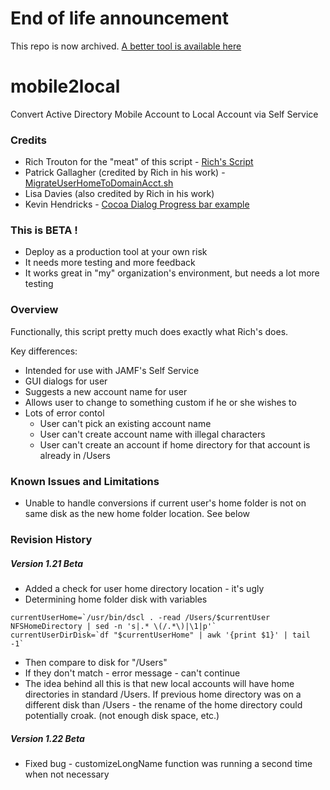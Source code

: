 # End of life announcement
This repo is now archived.
[A better tool is available here](https://github.com/BIG-RAT/mobile_to_local)

# mobile2local

Convert Active Directory Mobile Account to Local Account via Self Service

### Credits

- Rich Trouton for the "meat" of this script - [Rich's Script](https://derflounder.wordpress.com/2016/12/21/migrating-ad-mobile-accounts-to-local-user-accounts/)
- Patrick Gallagher (credited by Rich in his work) - [MigrateUserHomeToDomainAcct.sh](https://twitter.com/patgmac)
- Lisa Davies (also credited by Rich in his work)
- Kevin Hendricks - [Cocoa Dialog Progress bar example](http://mstratman.github.io/cocoadialog/examples/progressbar.sh.txt)

### This is BETA !

- Deploy as a production tool at your own risk
- It needs more testing and more feedback
- It works great in "my" organization's environment, but needs a lot more testing

### Overview

Functionally, this script pretty much does exactly what Rich's does.  

Key differences:
- Intended for use with JAMF's Self Service
- GUI dialogs for user
- Suggests a new account name for user
- Allows user to change to something custom if he or she wishes to
- Lots of error contol
  - User can't pick an existing account name
  - User can't create account name with illegal characters
  - User can't create an account if home directory for that account is already in /Users

### Known Issues and Limitations

- Unable to handle conversions if current user's home folder is not on same disk as the new home folder location.  See below

### Revision History

##### Version 1.21 Beta
- Added a check for user home directory location - it's ugly
- Determining home folder disk with variables
```shell
currentUserHome=`/usr/bin/dscl . -read /Users/$currentUser NFSHomeDirectory | sed -n 's|.* \(/.*\)|\1|p'`
currentUserDirDisk=`df "$currentUserHome" | awk '{print $1}' | tail -1`
```
- Then compare to disk for "/Users"
- If they don't match - error message - can't continue
- The idea behind all this is that new local accounts will have home directories in standard /Users.  If previous home directory was on a different disk than /Users - the rename of the home directory could potentially croak.  (not enough disk space, etc.) 


##### Version 1.22 Beta
- Fixed bug - customizeLongName function was running a second time when not necessary
